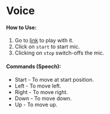 # Voice

#### How to Use:
1. Go to [link](https://devblin.github.io/voice/) to play with it.
2. Click on `start` to start mic.
3. Clicking on `stop` switch-offs the mic.

#### Commands (Speech):
* Start - To move at start position.
* Left - To move left.
* Right - To move right.
* Down - To move down.
* Up - To move up.
